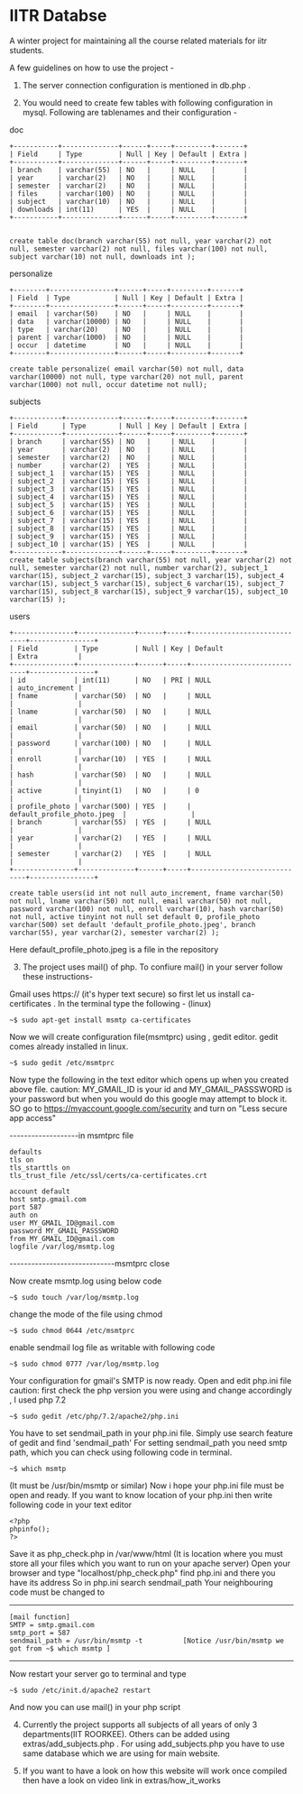 # IITR Databse
A winter project for maintaining all the course related materials for iitr students. 

A few guidelines on how to use the project -

1. The server connection configuration is mentioned in db.php .

2. You would need to create few tables with following configuration in mysql. Following are tablenames and their configuration -

doc

	+-----------+--------------+------+-----+---------+-------+
	| Field     | Type         | Null | Key | Default | Extra |
	+-----------+--------------+------+-----+---------+-------+
	| branch    | varchar(55)  | NO   |     | NULL    |       |
	| year      | varchar(2)   | NO   |     | NULL    |       |
	| semester  | varchar(2)   | NO   |     | NULL    |       |
	| files     | varchar(100) | NO   |     | NULL    |       |
	| subject   | varchar(10)  | NO   |     | NULL    |       |
	| downloads | int(11)      | YES  |     | NULL    |       |
	+-----------+--------------+------+-----+---------+-------+


	create table doc(branch varchar(55) not null, year varchar(2) not null, semester varchar(2) not null, files varchar(100) not null, subject varchar(10) not null, downloads int );

personalize
  
	+--------+----------------+------+-----+---------+-------+
	| Field  | Type           | Null | Key | Default | Extra |
	+--------+----------------+------+-----+---------+-------+
	| email  | varchar(50)    | NO   |     | NULL    |       |
	| data   | varchar(10000) | NO   |     | NULL    |       |
	| type   | varchar(20)    | NO   |     | NULL    |       |
	| parent | varchar(1000)  | NO   |     | NULL    |       |
	| occur  | datetime       | NO   |     | NULL    |       |
	+--------+----------------+------+-----+---------+-------+
	
	create table personalize( email varchar(50) not null, data varchar(10000) not null, type varchar(20) not null, parent varchar(1000) not null, occur datetime not null); 
	
  
subjects

	+------------+-------------+------+-----+---------+-------+
	| Field      | Type        | Null | Key | Default | Extra |
	+------------+-------------+------+-----+---------+-------+
	| branch     | varchar(55) | NO   |     | NULL    |       |
	| year       | varchar(2)  | NO   |     | NULL    |       |
	| semester   | varchar(2)  | NO   |     | NULL    |       |
	| number     | varchar(2)  | YES  |     | NULL    |       |
	| subject_1  | varchar(15) | YES  |     | NULL    |       |
	| subject_2  | varchar(15) | YES  |     | NULL    |       |
	| subject_3  | varchar(15) | YES  |     | NULL    |       |
	| subject_4  | varchar(15) | YES  |     | NULL    |       |
	| subject_5  | varchar(15) | YES  |     | NULL    |       |
	| subject_6  | varchar(15) | YES  |     | NULL    |       |
	| subject_7  | varchar(15) | YES  |     | NULL    |       |
	| subject_8  | varchar(15) | YES  |     | NULL    |       |
	| subject_9  | varchar(15) | YES  |     | NULL    |       |
	| subject_10 | varchar(15) | YES  |     | NULL    |       |
	+------------+-------------+------+-----+---------+-------+
	create table subjects(branch varchar(55) not null, year varchar(2) not null, semester varchar(2) not null, number varchar(2), subject_1 varchar(15), subject_2 varchar(15), subject_3 varchar(15), subject_4 varchar(15), subject_5 varchar(15), subject_6 varchar(15), subject_7 varchar(15), subject_8 varchar(15), subject_9 varchar(15), subject_10 varchar(15) );
  
users

	+---------------+--------------+------+-----+-----------------------------+----------------+
	| Field         | Type         | Null | Key | Default                     | Extra          |
	+---------------+--------------+------+-----+-----------------------------+----------------+
	| id            | int(11)      | NO   | PRI | NULL                        | auto_increment |
	| fname         | varchar(50)  | NO   |     | NULL                        |                |
	| lname         | varchar(50)  | NO   |     | NULL                        |                |
	| email         | varchar(50)  | NO   |     | NULL                        |                |
	| password      | varchar(100) | NO   |     | NULL                        |                |
	| enroll        | varchar(10)  | YES  |     | NULL                        |                |
	| hash          | varchar(50)  | NO   |     | NULL                        |                |
	| active        | tinyint(1)   | NO   |     | 0                           |                |
	| profile_photo | varchar(500) | YES  |     | default_profile_photo.jpeg  |                |
	| branch        | varchar(55)  | YES  |     | NULL                        |                |
	| year          | varchar(2)   | YES  |     | NULL                        |                |
	| semester      | varchar(2)   | YES  |     | NULL                        |                |
	+---------------+--------------+------+-----+-----------------------------+----------------+

	create table users(id int not null auto_increment, fname varchar(50) not null, lname varchar(50) not null, email varchar(50) not null, password varchar(100) not null, enroll varchar(10), hash varchar(50) not null, active tinyint not null set default 0, profile_photo varchar(500) set default 'default_profile_photo.jpeg', branch varchar(55), year varchar(2), semester varchar(2) );

  Here default_profile_photo.jpeg is a file in the repository
  
3. The project uses mail() of php. To confiure mail() in your server follow these instructions-

Gmail uses https:// (it's hyper text secure) so first let us install ca-certificates .
In the terminal type the following - (linux)

    ~$ sudo apt-get install msmtp ca-certificates

Now we will create configuration file(msmtprc) using , gedit editor.
gedit comes already installed in linux.

	~$ sudo gedit /etc/msmtprc

Now type the following in the text editor which opens up
when you created above file.
caution: MY_GMAIL_ID is your id and MY_GMAIL_PASSSWORD is your password but when you would do this
google may attempt to block it. SO go to https://myaccount.google.com/security and turn on "Less secure app access"

-------------------in msmtprc file

	defaults
	tls on
	tls_starttls on
	tls_trust_file /etc/ssl/certs/ca-certificates.crt

	account default
	host smtp.gmail.com
	port 587
	auth on
	user MY_GMAIL_ID@gmail.com
	password MY_GMAIL_PASSSWORD
	from MY_GMAIL_ID@gmail.com
	logfile /var/log/msmtp.log
-----------------------------msmtprc close

Now create msmtp.log
using below code

	~$ sudo touch /var/log/msmtp.log

change the mode of the file
using chmod

	~$ sudo chmod 0644 /etc/msmtprc

enable sendmail log file as writable
with following code

	~$ sudo chmod 0777 /var/log/msmtp.log

Your configuration for gmail's SMTP is now ready.
Open and edit php.ini file
caution: first check the php version you were using and change accordingly , I used php 7.2

	~$ sudo gedit /etc/php/7.2/apache2/php.ini

You have to set sendmail_path in your php.ini file. 
Simply use search feature of gedit and find 'sendmail_path'
For setting sendmail_path you need smtp path, which you can check
using following code in terminal.

	~$ which msmtp 

(It must be /usr/bin/msmtp or similar)
Now i hope your php.ini file must be open and ready. 
If you want to know location of your php.ini then write following code in your text editor

	<?php
	phpinfo();
	?>

Save it as php_check.php in /var/www/html (It is location where you must store all your files 
which you want to run on your apache server)
Open your browser and type "localhost/php_check.php"
find php.ini and there you have its address
So in php.ini search sendmail_path
Your neighbouring code must be changed to 

-----
	[mail function]
	SMTP = smtp.gmail.com
	smtp_port = 587
	sendmail_path = /usr/bin/msmtp -t          [Notice /usr/bin/msmtp we got from ~$ which msmtp ]
-----

Now restart your server
go to terminal and type

	~$ sudo /etc/init.d/apache2 restart

And now you can use mail() in your php script

4. Currently the project supports all subjects of all years of only 3 departments(IIT ROORKEE). Others can be added using extras/add_subjects.php . 
   For using add_subjects.php you have to use same database which we are using for main website.

5. If you want to have a look on how this website will work once compiled then have a look on video link in extras/how_it_works
